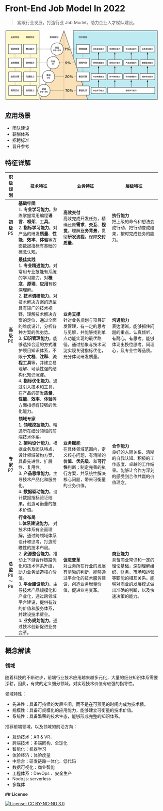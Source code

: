 # Front-End Job Model In 2022

> 紧跟行业发展，打造行业 Job Model，助力企业人才梯队建设。

![Job Model](./images/JobModel.png)

## 应用场景

* 团队建设
* 薪酬体系
* 招聘标准
* 晋升参考

## 特征详解

|       职级规划       | 技术特征                                                     | 业务特征                                                     | 层级特征                                                     |
| :------------------: | ------------------------------------------------------------ | ------------------------------------------------------------ | ------------------------------------------------------------ |
|   **初级**<br />P5   | **基础牢固**<br />1. **专业学习能力**。熟练掌握常用编程**语言**、**框架**、**工具**。<br />2. **指标学习能力**。对产品的研发**质量**、**性能**、**效率**、**体验**等方面数据指标有基础的概念认知。 | **高效交付**<br />高效完成开发任务，精确还原**需求**、**交互**、**视觉**。理解**业务背景**，贯彻**研发流程**，保障**交付质量**。 | **执行能力**<br />把上级的命令和想法变成行动，把行动变成结果，按时完成任务的能力。 |
|   **高级**<br />P6   | **最佳实践**<br />1. **专业精通能力**。对常用专业技能有系统的学习能力，对**概念**、**原理**、**应用**有较深理解。<br />2. **技术调研能力**。对技术解决方案的选型具有较广的技术视野，理解技术解决方案的定位，通过全面的维度设计，分析各种方案的优劣势。<br />3. **知识管理能力**。能够选择合适的方式维护项目知识体系，不限于**文档**、**注释**、**流程工具**等，并建立易理解、可读性强的结构化知识沉淀。<br />4. **指标优化能力**。通过引入技术和工具，在产品的研发**质量**、**性能**、**效率**、**体验**等方面指标有较强的优化能力。 | **业务支撑**<br />针对业务规划与项目研发管理，有一定的思考与见解，并能够找到单点功能实现的最优路径。通过抽象与技术沉淀实现关键指标优化，充分体现研发质量。 | **沟通能力**<br />表达清晰，能够抓住问题的重点。认真倾听，有耐心，有思考。能够体现出换位思考，同理心，及专业性等品质。 |
|   **专家**<br />P7   | **领域专家**<br />1. **领域挖掘能力**。精通所在细分领域的前端技术体系。<br />2. **架构设计能力**。根据业务及团队特点，设计领域架构方案，具备先进性、扩展性、复用性。<br />3. **产品思维能力**。主导技术产品化和服务化。<br />4. **数据驱动能力**。设计数据指标验证结果，创造可衡量的技术价值。<br /> | **业务赋能**<br />在具体领域范围内，定义核心问题，有清晰的**价值**、**优先级**、和**可行性**判断；制定完善的执行方案，并系统性解决核心问题，带来可衡量的业务价值。 | **合作能力**<br />良好的人际关系、清晰的自我认知、积极的工作态度、卓越的工作结果。能够让合作方深刻的感受到合作共赢的价值理念。 |
| **总监**<br />P8～P9 | **行业布局**<br />1.**体系建设能力**。 对技术体系有全面理解，通过跨领域体系设计和思考，打造前瞻性的技术布局。<br />2. **资源整合能力**。推动上下游合作链路优化和技术体系升级，助力业务塑造核心价值。<br />3. **平台建设能力**。主导技术产品规模化和产业化，通过跨领域平台建设，提供有效的价值和服务体系，并建设技术壁垒。<br />4. **业务规划能力**。通过技术创新促进业务变革。 | **促进变革**<br />对业务所在行业的发展有清晰的判断，能够通过平台化的技术服务建设，创造业务增量价值，促进业务变革。 | **商业能力**<br />具备商业常识和一定的理论基础，深刻理解组织、财务、市场和运营等职能的相互关系。能够对商业的发展模式做出准确的判断，以及快速决策的能力。 |

## 概念解读

### 领域

随着科技的不断进步，前端行业技术应用越来越多元化，大量的细分知识体系需要深耕，因此，有效的定义细分领域，对实现技术价值有较强的指导性。

领域特性：

* 先进性：具备可持续的发展空间，而不是在可预见的时间内成为技术债。
* 规模性：具备可规模化的应用能力，能够建立可衡量的技术价值。
* 系统性：具备繁荣的技术生态，能够形成完整的知识体系。

推荐前端领域，以及领域的前沿方向：

* 互动技术：AR & VR，
* 跨端技术：多端同构、全球化
* 智能化：机器学习
* 体验经济：体验度量
* 中后台：研发链路一体化、低代码
* 数据可视化：商业智能
* 工程体系：DevOps 、安全生产
* Node.js:  serverless
* 多媒体

 **## License**

[![License: CC BY-NC-ND 3.0](https://img.shields.io/badge/License-CC%20BY--NC--ND%203.0-lightgrey.svg)](https://creativecommons.org/licenses/by-nc-nd/3.0/)
